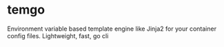 # temgo
Environment variable based template engine like Jinja2 for your container config files. Lightweight, fast, go cli
